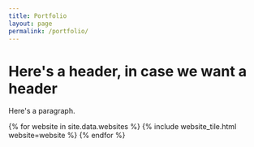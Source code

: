 ```yaml
---
title: Portfolio
layout: page
permalink: /portfolio/
---
```


# Here's a header, in case we want a header

Here's a paragraph.

{% for website in site.data.websites %} 
{% include website_tile.html website=website %}
{% endfor %}

<script src='{{site.baseurl}}/js/portfolio.js'></script>


